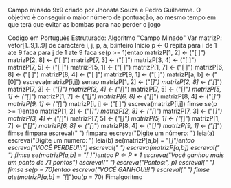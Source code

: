 Campo minado 9x9 criado por Jhonata Souza e Pedro Guilherme. O objetivo è conseguir o maior número de pontuação, ao mesmo tempo em que terá que evitar as bombas para nao perder o jogo

Codigo em Português Estruturado:
Algoritmo "Campo Minado"
 Var
 matrizP: vetor[1..9,1..9] de caractere
 i, j, p, a, b:inteiro
 Inicio
      p <- 0
      repita
      para i de 1 ate 9 faca
      para j de 1 ate 9 faca
           se(p >= 1)entao
                matrizP[1, 2] <- ("[ ]")
                matrizP[2, 8] <- ("[ ]")
                matrizP[7, 3] <- ("[ ]")
                matrizP[3, 4] <- ("[ ]")
                matrizP[7, 5] <- ("[ ]")
                matrizP[5, 1] <- ("[ ]")
                matrizP[1, 7] <- ("[ ]")
                matrizP[6, 8] <- ("[ ]")
                matrizP[8, 4] <- ("[ ]")
                matrizP[9, 1] <- ("[ ]")
                matrizP[a, b] <- ("[0]")
           escreva(matrizP[i,j])
           senao
                matrizP[1, 2] <- ("[*]")
                matrizP[2, 8] <- ("[*]")
                matrizP[7, 3] <- ("[*]")
                matrizP[3, 4] <- ("[*]")
                matrizP[7, 5] <- ("[*]")
                matrizP[5, 1] <- ("[*]")
                matrizP[1, 7] <- ("[*]")
                matrizP[6, 8] <- ("[*]")
                matrizP[8, 4] <- ("[*]")
                matrizP[9, 1] <- ("[*]")
                matrizP[i, j] <- ("[ ]")
           escreva(matrizP[i,j])
           fimse
           se(p >= 1)entao
                matrizP[1, 2] <- ("[*]")
                matrizP[2, 8] <- ("[*]")
                matrizP[7, 3] <- ("[*]")
               matrizP[3, 4] <- ("[*]")
                matrizP[7, 5] <- ("[*]")
                matrizP[5, 1] <- ("[*]")
                matrizP[1, 7] <- ("[*]")
                matrizP[6, 8] <- ("[*]")
                matrizP[8, 4] <- ("[*]")
                matrizP[9, 1] <- ("[*]")
           fimse
      fimpara
      escreval(" ")
      fimpara
      escreva("Digite um número: ")
      leia(a)
      escreva("Digite um numero: ")
      leia(b)
      se(matrizP[a,b] = "[*]")entao
           escreva("VOCÊ PERDEU!!!")
           escreval(" ")
           escreva(matrizP[a,b])
           escreval(" ")
      fimse
      se(matrizP[a,b] = "[ ]")entao
          P <- P + 1
           escreva("Você ganhou mais um ponto de 71 pontos")
           escreval(" ")
           escreva("Pontos:", p)
           escreval(" ")
      fimse
      se(p = 70)entao
           escreva("VOCÊ GANHOU!!!")
           escreval(" ")
      fimse
     ate(matrizP[a,b] = "[*]")ou(p = 70)
     Fimalgoritmo 
